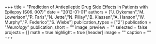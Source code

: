 +++
title = "Prediction of Antiepileptic Drug Side Effects in Patients with Epilepsy (S06. 007)"
date = "2012-01-01"
authors = ["J. Dykeman","M. Lowerison","P. Faris","N. Jette","N. Pillay","B. Klassen","A. Hanson","W. Murphy","P. Federico","S. Wiebe"]
publication_types = ["2"]
publication = "_Neurology_"
publication_short = ""
image_preview = ""
selected = false
projects = []
math = true
highlight = true
[header]
image = ""
caption = ""
+++

